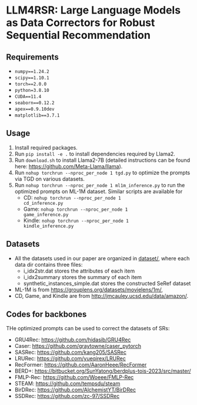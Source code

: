 # LLM4RSR: Large Language Models as Data Correctors for Robust Sequential Recommendation

## Requirements
- `numpy==1.24.2`
- `scipy==1.10.1`
- `torch==2.0.0`
- `python=3.8.10`
- `CUDA==11.4`
- `seaborn==0.12.2`
- `apex==0.9.10dev`
- `matplotlib==3.7.1`

## Usage
1. Install required packages.
2. Run <code>pip install -e .</code> to install dependencies required by Llama2.
3. Run <code>download.sh</code> to install Llama2-7B (detailed instructions can be found here: https://github.com/Meta-Llama/llama).
4. Run <code>nohup torchrun --nproc_per_node 1 tgd.py</code> to optimize the prompts via TGD on various datasets. 
5. Run <code>nohup torchrun --nproc_per_node 1 ml1m_inference.py</code> to run the optimized prompts on ML-1M dataset. Similar scripts are available for
   - CD: <code>nohup torchrun --nproc_per_node 1 cd_inference.py</code>
   - Game: <code>nohup torchrun --nproc_per_node 1 game_inference.py</code>
   - Kindle: <code>nohup torchrun --nproc_per_node 1 kindle_inference.py</code>


## Datasets
- All the datasets used in our paper are organized in [dataset/](dataset/), where each data dir contains three files:
  - i_idx2str.dat stores the attributes of each item
  - i_idx2summary stores the summary of each item
  - synthetic_instances_simple.dat stores the constructed SeRef dataset
- ML-1M is from https://grouplens.org/datasets/movielens/1m/,
- CD, Game, and Kindle are from http://jmcauley.ucsd.edu/data/amazon/.



## Codes for backbones
THe optimized prompts can be used to correct the datasets of SRs:
- GRU4Rec: https://github.com/hidasib/GRU4Rec
- Caser: https://github.com/graytowne/caser_pytorch
- SASRec: https://github.com/kang205/SASRec
- LRURec: https://github.com/yueqirex/LRURec
- RecFormer: https://github.com/AaronHeee/RecFormer
- BERD+: https://bitbucket.org/SunYatong/berdplus-tois-2023/src/master/
- FMLP-Rec: https://github.com/Woeee/FMLP-Rec
- STEAM: https://github.com/tempsdu/steam
- BirDRec: https://github.com/AlchemistYT/BirDRec
- SSDRec: https://github.com/zc-97/SSDRec
